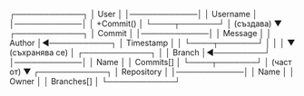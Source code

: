 ﻿┌────────────┐
│   User     │
│────────────│
│ Username   │
│────────────│
│ +Commit()  │
└────┬───────┘
     │  (създава)
     ▼
┌────────────┐
│  Commit    │
│────────────│
│ Message    │
│ Author     │◄───────────┐
│ Timestamp  │            │
└────┬───────┘            │
     │                   │
     ▼ (съхранява се)    │
┌────────────┐           │
│  Branch     │◄─────────┘
│────────────│
│ Name       │
│ Commits[]  │
└────┬───────┘
     │  (част от)
     ▼
┌────────────┐
│ Repository │
│────────────│
│ Name       │
│ Owner      │
│ Branches[] │
└────────────┘
